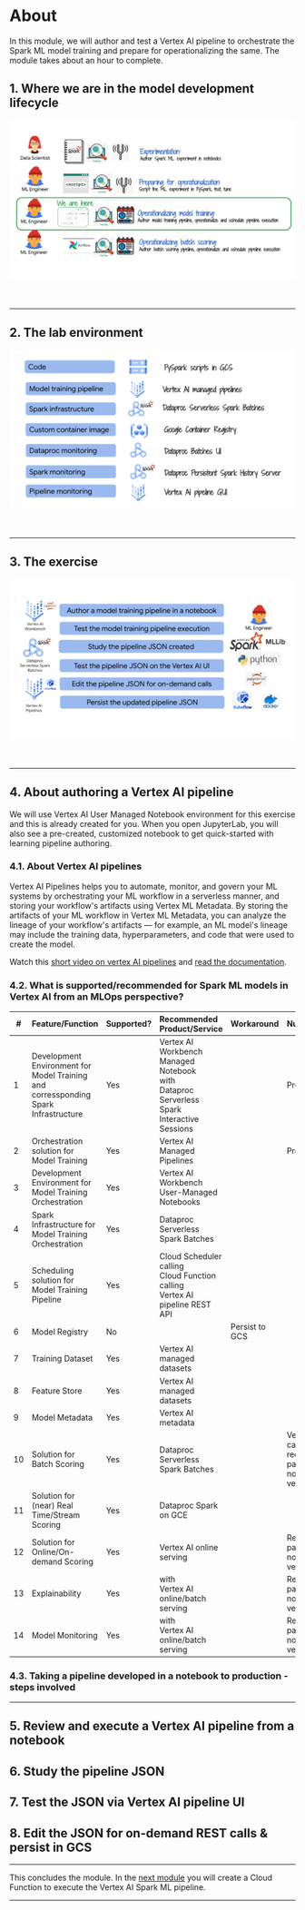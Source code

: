 
# About

In this module, we will author and test a Vertex AI pipeline to orchestrate the Spark ML model training and prepare for operationalizing the same. The module takes about an hour to complete.

## 1. Where we are in the model development lifecycle

![M5](../06-images/module-5-01.png)   
<br><br>

<hr>

## 2. The lab environment

![M5](../06-images/module-5-02.png)   
<br><br>

<hr>

## 3. The exercise

![M5](../06-images/module-5-03.png)   
<br><br>

<hr>

## 4. About authoring a Vertex AI pipeline 
We will use Vertex AI User Managed Notebook environment for this exercise and this is already created for you. When you open JupyterLab, you will also see a pre-created, customized notebook to get quick-started with learning pipeline authoring.

### 4.1. About Vertex AI pipelines

Vertex AI Pipelines helps you to automate, monitor, and govern your ML systems by orchestrating your ML workflow in a serverless manner, and storing your workflow's artifacts using Vertex ML Metadata. By storing the artifacts of your ML workflow in Vertex ML Metadata, you can analyze the lineage of your workflow's artifacts — for example, an ML model's lineage may include the training data, hyperparameters, and code that were used to create the model.

Watch this [short video on vertex AI pipelines](https://youtu.be/Jrh-QLrVCvM) and [read the documentation](https://cloud.google.com/vertex-ai/docs/pipelines/introduction).

### 4.2. What is supported/recommended for Spark ML models in Vertex AI from an MLOps perspective?

| # | Feature/Function | Supported? |  Recommended Product/Service | Workaround | Nuances/Comments | 
| -- | :--- | :--- |:--- |:--- |:--- |
| 1 | Development Environment for Model Training<br>and<br>corressponding Spark Infrastructure| Yes | Vertex AI Workbench Managed Notebook<br>with<br>Dataproc Serverless Spark Interactive Sessions | | Preview as of 8/22|
| 2 | Orchestration solution for Model Training | Yes | Vertex AI Managed Pipelines | | Preview as of 8/22|
| 3 | Development Environment for Model Training Orchestration | Yes | Vertex AI Workbench User-Managed Notebooks | | |
| 4 | Spark Infrastructure for Model Training Orchestration  | Yes | Dataproc Serverless Spark Batches | | |
| 5 | Scheduling solution for Model Training Pipeline  | Yes | Cloud Scheduler<br>calling<br>Cloud Function<br>calling<br>Vertex AI pipeline REST API | | |
| 6 | Model Registry  | No | | Persist to GCS | |
| 7 | Training Dataset  | Yes | Vertex AI managed datasets |  | |
| 8 | Feature Store  | Yes | Vertex AI managed datasets |  | |
| 9 | Model Metadata  | Yes | Vertex AI metadata |  | |
| 10 | Solution for Batch Scoring  | Yes | Dataproc Serverless Spark Batches  |  | Vertex AI batches can be used but requires MLEAP package which does not support recent versions of Spark |
| 11 | Solution for (near) Real Time/Stream Scoring  | Yes | Dataproc Spark on GCE  |  |  |
| 12 | Solution for Online/On-demand Scoring  | Yes | Vertex AI online serving  |  | Requires MLEAP package which does not support recent versions of Spark |
| 13 | Explainability | Yes | with<br>Vertex AI online/batch serving  |  | Requires MLEAP package which does not support recent versions of Spark |
| 14 | Model Monitoring | Yes | with<br>Vertex AI online/batch serving  |  | Requires MLEAP package which does not support recent versions of Spark |

### 4.3. Taking a pipeline developed in a notebook to production - steps involved

<hr>

## 5. Review and execute a Vertex AI pipeline from a notebook




## 6. Study the pipeline JSON




## 7. Test the JSON via Vertex AI pipeline UI




## 8. Edit the JSON for on-demand REST calls & persist in GCS



<hr>

This concludes the module. In the [next module](../05-lab-guide/Module-06-Author-CloudFunction-For-Vertex-AI-Pipeline.md) you will create a Cloud Function to execute the Vertex AI Spark ML pipeline.

<hr>
